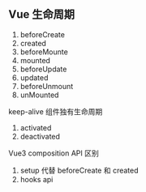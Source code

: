 ## Vue 生命周期

1. beforeCreate
2. created
3. beforeMounte
4. mounted
5. beforeUpdate
6. updated
7. beforeUnmount
8. unMounted

keep-alive 组件独有生命周期

1. activated
2. deactivated

Vue3 composition API 区别

1. setup 代替 beforeCreate 和 created
2. hooks api
